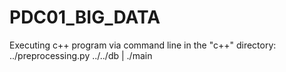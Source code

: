# PDC01_BIG_DATA

Executing c++ program via command line in the "c++" directory: ../preprocessing.py ../../db | ./main
